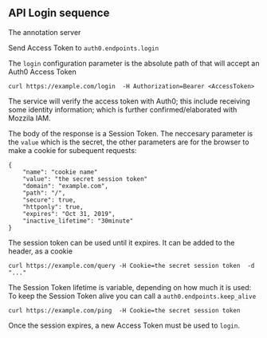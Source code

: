 

## API Login sequence

The annotation server 


Send Access Token to `auth0.endpoints.login`

The `login` configuration parameter is the absolute path of that will accept an Auth0 Access Token


    curl https://example.com/login  -H Authorization=Bearer <AccessToken>

The service will verify the access token with Auth0; this include receiving some identity information; which is further confirmed/elaborated with Mozzila IAM. 

The body of the response is a Session Token. The neccesary parameter is the `value` which is the secret, the other parameters are for the browser to make a cookie for subequent requests:

    {
        "name": "cookie name"
        "value": "the secret session token"
        "domain": "example.com",
        "path": "/",
        "secure": true,
        "httponly": true,
        "expires": "Oct 31, 2019",
        "inactive_lifetime": "30minute"
    }

The session token can be used until it expires. It can be added to the header, as a cookie

    curl https://example.com/query -H Cookie=the secret session token  -d "..."

The Session Token lifetime is variable, depending on how much it is used: To keep the Session Token alive you can call a `auth0.endpoints.keep_alive` 

    curl https://example.com/ping  -H Cookie=the secret session token 

Once the session expires, a new Access Token must be used to `login`.
